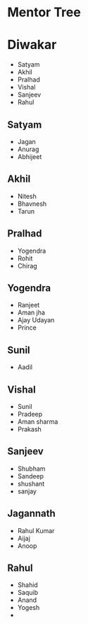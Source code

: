 # Mentor Tree
# Diwakar
- Satyam
- Akhil
- Pralhad
- Vishal
- Sanjeev
- Rahul
## Satyam
- Jagan
- Anurag
- Abhijeet
## Akhil
- Nitesh
- Bhavnesh
- Tarun
## Pralhad
- Yogendra
- Rohit
- Chirag
## Yogendra
- Ranjeet
- Aman jha
- Ajay Udayan
- Prince
## Sunil
- Aadil
## Vishal
- Sunil
- Pradeep
- Aman sharma 
- Prakash
## Sanjeev
- Shubham
- Sandeep
- shushant
- sanjay
## Jagannath
- Rahul Kumar
- Aijaj
- Anoop 
## Rahul
- Shahid
- Saquib
- Anand
- Yogesh
-
